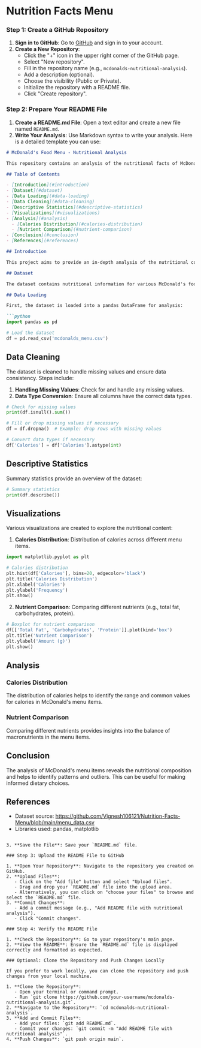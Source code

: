 # Nutrition Facts Menu
### Step 1: Create a GitHub Repository

1. **Sign in to GitHub**: Go to [GitHub](https://github.com/) and sign in to your account.
2. **Create a New Repository**:
   - Click the "+" icon in the upper right corner of the GitHub page.
   - Select "New repository".
   - Fill in the repository name (e.g., `mcdonalds-nutritional-analysis`).
   - Add a description (optional).
   - Choose the visibility (Public or Private).
   - Initialize the repository with a README file.
   - Click "Create repository".

### Step 2: Prepare Your README File

1. **Create a README.md File**: Open a text editor and create a new file named `README.md`.
2. **Write Your Analysis**: Use Markdown syntax to write your analysis. Here is a detailed template you can use:

```markdown
# McDonald's Food Menu - Nutritional Analysis

This repository contains an analysis of the nutritional facts of McDonald's food menu items. The dataset used for this analysis can be found [here](path/to/your/csv).

## Table of Contents

- [Introduction](#introduction)
- [Dataset](#dataset)
- [Data Loading](#data-loading)
- [Data Cleaning](#data-cleaning)
- [Descriptive Statistics](#descriptive-statistics)
- [Visualizations](#visualizations)
- [Analysis](#analysis)
  - [Calories Distribution](#calories-distribution)
  - [Nutrient Comparison](#nutrient-comparison)
- [Conclusion](#conclusion)
- [References](#references)

## Introduction

This project aims to provide an in-depth analysis of the nutritional content of McDonald's menu items. The analysis includes data loading, cleaning, descriptive statistics, and various visualizations to understand the nutritional aspects.

## Dataset

The dataset contains nutritional information for various McDonald's food items. Key attributes include item names, serving sizes, calories, total fat, carbohydrates, protein, and more.

## Data Loading

First, the dataset is loaded into a pandas DataFrame for analysis:

```python
import pandas as pd

# Load the dataset
df = pd.read_csv('mcdonalds_menu.csv')
```

## Data Cleaning

The dataset is cleaned to handle missing values and ensure data consistency. Steps include:

1. **Handling Missing Values**: Check for and handle any missing values.
2. **Data Type Conversion**: Ensure all columns have the correct data types.

```python
# Check for missing values
print(df.isnull().sum())

# Fill or drop missing values if necessary
df = df.dropna()  # Example: drop rows with missing values

# Convert data types if necessary
df['Calories'] = df['Calories'].astype(int)
```

## Descriptive Statistics

Summary statistics provide an overview of the dataset:

```python
# Summary statistics
print(df.describe())
```

## Visualizations

Various visualizations are created to explore the nutritional content:

1. **Calories Distribution**: Distribution of calories across different menu items.

```python
import matplotlib.pyplot as plt

# Calories distribution
plt.hist(df['Calories'], bins=20, edgecolor='black')
plt.title('Calories Distribution')
plt.xlabel('Calories')
plt.ylabel('Frequency')
plt.show()
```

2. **Nutrient Comparison**: Comparing different nutrients (e.g., total fat, carbohydrates, protein).

```python
# Boxplot for nutrient comparison
df[['Total Fat', 'Carbohydrates', 'Protein']].plot(kind='box')
plt.title('Nutrient Comparison')
plt.ylabel('Amount (g)')
plt.show()
```

## Analysis

### Calories Distribution

The distribution of calories helps to identify the range and common values for calories in McDonald's menu items.

### Nutrient Comparison

Comparing different nutrients provides insights into the balance of macronutrients in the menu items.

## Conclusion

The analysis of McDonald's menu items reveals the nutritional composition and helps to identify patterns and outliers. This can be useful for making informed dietary choices.

## References

- Dataset source: https://github.com/Vignesh106121/Nutrition-Facts-Menu/blob/main/menu_data.csv
- Libraries used: pandas, matplotlib
```

3. **Save the File**: Save your `README.md` file.

### Step 3: Upload the README File to GitHub

1. **Open Your Repository**: Navigate to the repository you created on GitHub.
2. **Upload Files**:
   - Click on the "Add file" button and select "Upload files".
   - Drag and drop your `README.md` file into the upload area.
   - Alternatively, you can click on "choose your files" to browse and select the `README.md` file.
3. **Commit Changes**:
   - Add a commit message (e.g., "Add README file with nutritional analysis").
   - Click "Commit changes".

### Step 4: Verify the README File

1. **Check the Repository**: Go to your repository's main page.
2. **View the README**: Ensure the `README.md` file is displayed correctly and formatted as expected.

### Optional: Clone the Repository and Push Changes Locally

If you prefer to work locally, you can clone the repository and push changes from your local machine.

1. **Clone the Repository**:
   - Open your terminal or command prompt.
   - Run `git clone https://github.com/your-username/mcdonalds-nutritional-analysis.git`.
2. **Navigate to the Repository**: `cd mcdonalds-nutritional-analysis`.
3. **Add and Commit Files**:
   - Add your files: `git add README.md`.
   - Commit your changes: `git commit -m "Add README file with nutritional analysis"`.
4. **Push Changes**: `git push origin main`.

